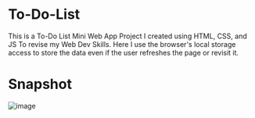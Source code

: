# To-Do-List
This is a To-Do List Mini Web App Project I created using HTML, CSS, and JS To revise my Web Dev Skills.
Here I use the browser's local storage access to store the data even if the user refreshes the page or revisit it.

# Snapshot
![image](https://github.com/user-attachments/assets/82b07512-6b60-4d82-a6dd-d5b8b29a2040)
